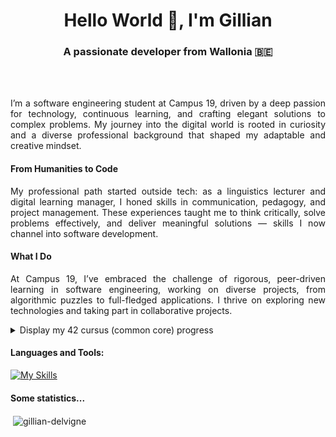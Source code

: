 <h1 align="center">Hello World 👋, I'm Gillian</h1>
<h3 align="center">A passionate developer from Wallonia 🇧🇪</h3>

<br>
<br>


<p align="justify">I’m a software engineering student at Campus 19, driven by a deep passion for technology, continuous learning, and crafting elegant solutions to complex problems. My journey into the digital world is rooted in curiosity and a diverse professional background that shaped my adaptable and creative mindset.</p>

<h4>From Humanities to Code</h4>

<p align="justify">My professional path started outside tech: as a linguistics lecturer and digital learning manager, I honed skills in communication, pedagogy, and project management. These experiences taught me to think critically, solve problems effectively, and deliver meaningful solutions — skills I now channel into software development.</p>

<h4>What I Do</h4>

<p align="justify">At Campus 19, I’ve embraced the challenge of rigorous, peer-driven learning in software engineering, working on diverse projects, from algorithmic puzzles to full-fledged applications. I thrive on exploring new technologies and taking part in collaborative projects.</p>

<details>
<summary>Display my 42 cursus (common core) progress</summary>
<br>
🌱 I’m currently learning Python and SQL <br>
🔭 I’m currently working on post CC project


| Project        | Status              |
|----------------|---------------------|
| piscine        | :white_check_mark: |
| libft          | :white_check_mark: |
| ft_printf      | :white_check_mark: |
| get_next_line  | :white_check_mark: |
| born2beroot    | :white_check_mark: |
| exam rank 2    | :white_check_mark: |
| fdf            | :white_check_mark: |
| pipex          | :white_check_mark: |
| push_swap      | :white_check_mark: |
| philosophers   | :white_check_mark: |
| exam rank 3    | :white_check_mark: |
| minishell      | :white_check_mark: |
| exam rank 4    | :white_check_mark: |
| net_practice   | :white_check_mark: |
| cube_3d        | :white_check_mark: |
| CPP_00         | :white_check_mark: |
| CPP_01         | :white_check_mark: |
| CPP_02         | :white_check_mark: |
| CPP_03         | :white_check_mark: |
| CPP_04         | :white_check_mark: |
| CPP_05         | :white_check_mark: |
| CPP_06         | :white_check_mark: |
| CPP_07         | :white_check_mark: |
| CPP_08         | :white_check_mark: |
| CPP_09         | :white_check_mark: |
| webserv        | :white_check_mark: |
| inception      | :white_check_mark: |
| transcendance  | :white_check_mark: |

</details>

<h4 align="left">Languages and Tools:</h4>

[![My Skills](https://skillicons.dev/icons?i=c,cpp,html,css,tailwind,js,ts,react,threejs,nodejs,php,wordpress,vite,vercel,git,github,vscode,vim,ai,ps,xd)](https://skillicons.dev)

<h4>Some statistics...</h4>


<p>&nbsp;<img align="center" src="https://github-readme-stats-navy-nine-62.vercel.app/api?username=gillian-delvigne&show_icons=true&locale=en&theme=tokyonight&token=PAT_1" alt="gillian-delvigne" /></p>
